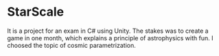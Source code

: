 # StarScale

It is a project for an exam in C# using Unity.
The stakes was to create a game in one month, which explains a principle of astrophysics with fun.
I choosed the topic of cosmic parametrization.
